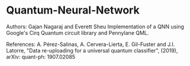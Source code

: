 # Quantum-Neural-Network
Authors: Gajan Nagaraj and Everett Sheu
Implementation of a QNN using Google's Cirq Quantum circuit library and Pennylane QML.

References: A. Pérez-Salinas, A. Cervera-Lierta, E. Gil-Fuster and J.I. Latorre, "Data re-uploading for a universal quantum classifier", (2019), arXiv: quant-ph: 1907.02085
